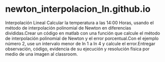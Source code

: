 # newton_interpolacion_ln.github.io
Interpolación Lineal
Calcular
la temperatura a las 14:00 Horas, usando el método de interpolación
polinomial de Newton en diferencias divididas.Crear un código en matlab
con una función que calcule el método de interpolación polinomial de
Newton y el error porcentual.Con el ejemplo número 2, use un intervalo
menor de ln 1 a ln 4 y calcule el error.Entregar observación, código,
evidencia de su ejecución y resolución física por medio de una imagen al
classroom.
